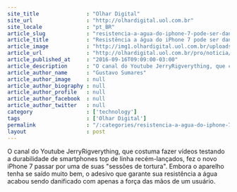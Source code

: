 ```yaml
---
site_title               : "Olhar Digital"
site_url                 : "http://olhardigital.uol.com.br"
site_locale              : "pt_BR"
article_slug             : "resistencia-a-agua-do-iphone-7-pode-ser-danificada-com-dobras-mostra-teste"
article_title            : "Resistência a água do iPhone 7 pode ser danificada com dobras, mostra teste"
article_image            : "http://img1.olhardigital.uol.com.br/uploads/acervo_imagens/2016/09/20160916095412_660_420.jpg"
article_url              : "http://olhardigital.uol.com.br/pro/noticia/resistencia-a-agua-do-iphone-7-pode-ser-danificada-com-dobras-mostra-teste/62211"
article_published_at     : "2016-09-16T09:09:00-03:00"
article_description      : "O canal do Youtube JerryRigverything, que costuma fazer vídeos testando a durabilidade de smartphones top de linha recém-lançados, fez o novo iPhone 7 passar por uma de suas 'sessões de tortura'. Embora o aparelho tenha se saído muito bem, o adesivo que garante sua resistência a água acabou sendo danificado com apenas a força das mãos de um usuário."
article_author_name      : "Gustavo Sumares"
article_author_image     : null
article_author_biography : null
article_author_profile   : null
article_author_facebook  : null
article_author_twitter   : null
category                 : ['technology']
tags                     : ['Olhar Digital']
permalink                : "/:categories/resistencia-a-agua-do-iphone-7-pode-ser-danificada-com-dobras-mostra-teste/"
layout                   : post
---
```


O canal do Youtube JerryRigverything, que costuma fazer vídeos testando a durabilidade de smartphones top de linha recém-lançados, fez o novo iPhone 7 passar por uma de suas "sessões de tortura". Embora o aparelho tenha se saído muito bem, o adesivo que garante sua resistência a água acabou sendo danificado com apenas a força das mãos de um usuário.
